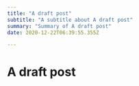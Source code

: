 ```yaml
---
title: "A draft post"
subtitle: "A subtitle about A draft post"
summary: "Summary of A draft post"
date: 2020-12-22T06:39:55.355Z

---
```


# A draft post

